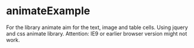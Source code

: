 animateExample
==============
For the library animate aim for the text, image and table cells. Using jquery and css animate library.
Attention: IE9 or earlier browser version might not work.
